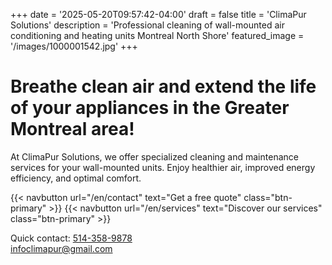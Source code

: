 +++
date = '2025-05-20T09:57:42-04:00'
draft = false
title = 'ClimaPur Solutions'
description = 'Professional cleaning of wall-mounted air conditioning and heating units Montreal North Shore'
featured_image = '/images/1000001542.jpg'
+++

# Breathe clean air and extend the life of your appliances in the Greater Montreal area!

At ClimaPur Solutions, we offer specialized cleaning and maintenance services for your wall-mounted units. Enjoy healthier air, improved energy efficiency, and optimal comfort.

{{< navbutton url="/en/contact" text="Get a free quote" class="btn-primary" >}}
{{< navbutton url="/en/services" text="Discover our services" class="btn-primary" >}}

Quick contact: <a href="tel:+15143589878">514-358-9878</a> <br>infoclimapur@gmail.com
